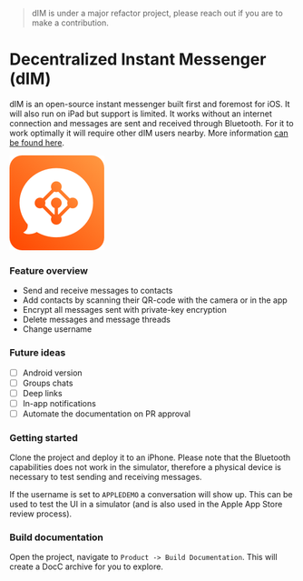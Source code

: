 
> dIM is under a major refactor project, please reach out if you are to make a contribution.

# Decentralized Instant Messenger (dIM) 
dIM is an open-source instant messenger built first and foremost for iOS. It will also run on iPad but support is limited.
It works without an internet connection and messages are sent and received through Bluetooth. For it to work optimally it will require other dIM users nearby. More information [can be found here](https://www.dimchat.org). 

![icon](./images/icon.png "dIM")

### Feature overview
- Send and receive messages to contacts
- Add contacts by scanning their QR-code with the camera or in the app
- Encrypt all messages sent with private-key encryption
- Delete messages and message threads
- Change username

### Future ideas 
- [ ] Android version 
- [ ] Groups chats
- [ ] Deep links
- [ ] In-app notifications
- [ ] Automate the documentation on PR approval 

### Getting started
Clone the project and deploy it to an iPhone. Please note that the Bluetooth capabilities does not work in the simulator, therefore a physical device is necessary to test sending and receiving messages.

If the username is set to `APPLEDEMO` a conversation will show up. This can be used to test the UI in a simulator (and is also used in the Apple App Store review process).

### Build documentation 
Open the project, navigate to `Product -> Build Documentation`. This will create a DocC archive for you to explore. 
